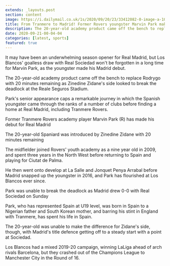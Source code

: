 ```yaml
---
extends: _layouts.post
section: content
image: https://i.dailymail.co.uk/1s/2020/09/20/23/33412082-0-image-a-10_1600641254617.jpg 
title: From Tranmere to Madrid! Former Rovers youngster Marvin Park makes his Real debut 
description: The 20-year-old academy product came off the bench to replace Rodrygo with 20 minutes remaining as Zinedine Zidanes side looked to break the deadlock at the Reale Seguros Stadium. 
date: 2020-09-21-00-04-04 
categories: [latest, sports] 
featured: true 
--- 
```

It may have been an underwhelming season opener for Real Madrid, but Los Blancos' goalless draw with Real Sociedad won't be forgotten in a long time for Marvin Park, as the youngster made his Madrid debut.

The 20-year-old academy product came off the bench to replace Rodrygo with 20 minutes remaining as Zinedine Zidane's side looked to break the deadlock at the Reale Seguros Stadium.

Park's senior appearance caps a remarkable journey in which the Spanish youngster came through the ranks of a number of clubs before finding a home at Real Madrid, including Tranmere Rovers.

Former Tranmere Rovers academy player Marvin Park (R) has made his debut for Real Madrid

The 20-year-old Spaniard was introduced by Zinedine Zidane with 20 minutes remaining

The midfielder joined Rovers' youth academy as a nine year old in 2009, and spent three years in the North West before returning to Spain and playing for Ciutat de Palma. 

He then went onto develop at La Salle and Jonquet Penya Arrabal before Madrid snapped up the youngster in 2016, and Park has flourished at Los Blancos ever since. 

Park was unable to break the deadlock as Madrid drew 0-0 with Real Sociedad on Sunday

Park, who has represented Spain at U19 level, was born in Spain to a Nigerian father and South Korean mother, and barring his stint in England with Tranmere, has spent his life in Spain. 

The 20-year-old was unable to make the difference for Zidane's side, though, with Madrid's title defence getting off to a steady start with a point at Sociedad. 

Los Blancos had a mixed 2019-20 campaign, winning LaLiga ahead of arch rivals Barcelona, but they crashed out of the Champions League to Manchester City in the Round of 16. 

